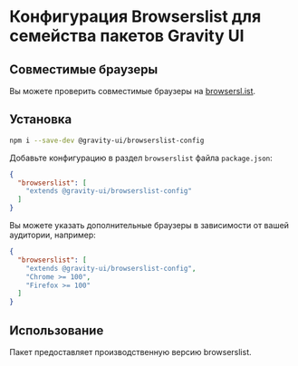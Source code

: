 # Конфигурация Browserslist для семейства пакетов Gravity UI

## Совместимые браузеры

Вы можете проверить совместимые браузеры на [browsersl.ist](https://browsersl.ist/#q=last%202%20major%20versions%20and%20last%202%20years%20and%20fully%20supports%20es6%20and%20%3E%200.05%25%0Anot%20dead%0Anot%20op_mini%20all%0Anot%20and_qq%20%3E%200%0Anot%20and_uc%20%3E%200%0AFirefox%20ESR%0AChrome%20%3E%200%20and%20last%202%20years%20and%20%3E%200.05%25%0ASafari%20%3E%200%20and%20last%202%20years%20and%20%3E%200.05%25%0AFirefox%20%3E%200%20and%20last%202%20years%20and%20%3E%200.01%25).

## Установка

```bash
npm i --save-dev @gravity-ui/browserslist-config
```

Добавьте конфигурацию в раздел `browserslist` файла `package.json`:

```json
{
  "browserslist": [
    "extends @gravity-ui/browserslist-config"
  ]
}
```

Вы можете указать дополнительные браузеры в зависимости от вашей аудитории, например:
```json
{
  "browserslist": [
    "extends @gravity-ui/browserslist-config",
    "Chrome >= 100",
    "Firefox >= 100"
  ]
}
```

## Использование

Пакет предоставляет производственную версию browserslist.